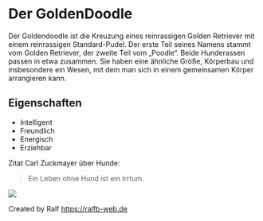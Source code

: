 # Der GoldenDoodle
Der Goldendoodle ist die Kreuzung eines reinrassigen Golden Retriever mit einem reinrassigen Standard-Pudel. Der erste Teil seines Namens stammt vom Golden Retriever, der zweite Teil vom „Poodle“. Beide Hunderassen passen in etwa zusammen. Sie haben eine ähnliche Größe, Körperbau und insbesondere ein Wesen, mit dem man sich in einem gemeinsamen Körper arrangieren kann.
## Eigenschaften
* Intelligent
* Freundlich
* Energisch
* Erziehbar

Zitat Carl Zuckmayer über Hunde:
> Ein Leben ohne Hund ist ein Irrtum.

<img src="https://ralfb-web.de/Images/GeorgeOstsee.jpg"/>

Created by Ralf
https://ralfb-web.de
